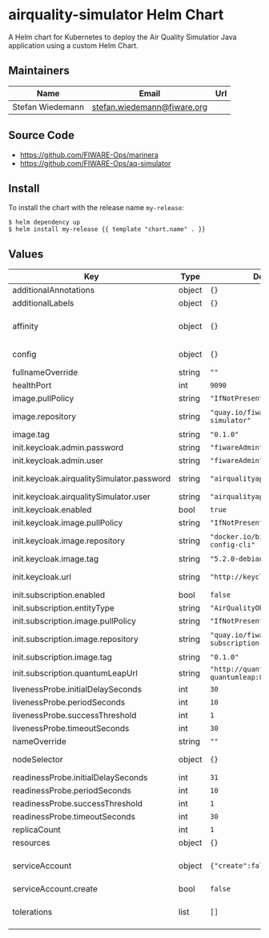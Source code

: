 #  airquality-simulator Helm Chart

A Helm chart for Kubernetes to deploy the Air Quality Simulatior Java application using a custom Helm Chart.


## Maintainers

| Name | Email | Url |
| ---- | ------ | --- |
| Stefan Wiedemann | <stefan.wiedemann@fiware.org> |  |

## Source Code

* <https://github.com/FIWARE-Ops/marinera>
* <https://github.com/FIWARE-Ops/aq-simulator>

## Install

To install the chart with the release name `my-release`:

```console
$ helm dependency up
$ helm install my-release {{ template "chart.name" . }}
```

## Values

| Key | Type | Default | Description |
|-----|------|---------|-------------|
| additionalAnnotations | object | `{}` | additional annotations for the deployment, if required |
| additionalLabels | object | `{}` | additional labels for the deployment, if required |
| affinity | object | `{}` | affinity template ref: https://kubernetes.io/docs/concepts/configuration/assign-pod-node/#affinity-and-anti-affinity |
| config | object | `{}` | configuration to be used for the simulator. Follow https://github.com/FIWARE-Ops/aq-simulator |
| fullnameOverride | string | `""` | option to override the fullname config in the _helpers.tpl |
| healthPort | int | `9090` | port to request health information at |
| image.pullPolicy | string | `"IfNotPresent"` | specification of the image pull policy |
| image.repository | string | `"quay.io/fiware/airquality-simulator"` | airquality-simulator image name ref: https://quay.io/repository/fiware/airquality-simulator |
| image.tag | string | `"0.1.0"` | tag of the image to be used |
| init.keycloak.admin.password | string | `"fiwareAdmin"` | Keycloak admin password with permissions to create users |
| init.keycloak.admin.user | string | `"fiwareAdmin"` | Keycloak admin user with permissions to create users |
| init.keycloak.airqualitySimulator.password | string | `"airqualityapp"` | Password for the new username to create in Keycloak for the Air Quality app  |
| init.keycloak.airqualitySimulator.user | string | `"airqualityapp-user"` | New username to create in Keycloak for the Air Quality app  |
| init.keycloak.enabled | bool | `true` | should the init-container be enabled |
| init.keycloak.image.pullPolicy | string | `"IfNotPresent"` | specification of the image pull policy |
| init.keycloak.image.repository | string | `"docker.io/bitnami/keycloak-config-cli"` | subscription init image name ref: https://quay.io/fiware/v2-subscription-init |
| init.keycloak.image.tag | string | `"5.2.0-debian-10-r9"` | tag of the image to be used |
| init.keycloak.url | string | `"http://keycloak"` | URL of the keycloak that will be configured from the init container |
| init.subscription.enabled | bool | `false` | should the init-container be enabled |
| init.subscription.entityType | string | `"AirQualityObserved"` | type of the entities to be send |
| init.subscription.image.pullPolicy | string | `"IfNotPresent"` | specification of the image pull policy |
| init.subscription.image.repository | string | `"quay.io/fiware/v2-subscription-init"` | subscription init image name ref: https://quay.io/fiware/v2-subscription-init |
| init.subscription.image.tag | string | `"0.1.0"` | tag of the image to be used |
| init.subscription.quantumLeapUrl | string | `"http://quantumleap-quantumleap:8668"` | URL of the quantum leap instance to be notified |
| livenessProbe.initialDelaySeconds | int | `30` |  |
| livenessProbe.periodSeconds | int | `10` |  |
| livenessProbe.successThreshold | int | `1` |  |
| livenessProbe.timeoutSeconds | int | `30` |  |
| nameOverride | string | `""` | option to override the name config in the _helpers.tpl |
| nodeSelector | object | `{}` | selector template ref: https://kubernetes.io/docs/user-guide/node-selection/ |
| readinessProbe.initialDelaySeconds | int | `31` |  |
| readinessProbe.periodSeconds | int | `10` |  |
| readinessProbe.successThreshold | int | `1` |  |
| readinessProbe.timeoutSeconds | int | `30` |  |
| replicaCount | int | `1` | initial number of target replications |
| resources | object | `{}` |  |
| serviceAccount | object | `{"create":false}` | if a service account should be used, it can be configured here ref: https://kubernetes.io/docs/tasks/configure-pod-container/configure-service-account/ |
| serviceAccount.create | bool | `false` | specifies if the account should be created |
| tolerations | list | `[]` | tolerations template ref: ref: https://kubernetes.io/docs/concepts/configuration/taint-and-toleration/ |

